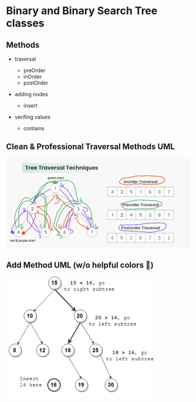 # Binary and Binary Search Tree classes

## Methods

- traversal
  - preOrder
  - inOrder
  - postOrder

- adding nodes
  - insert

- verifing values
  - contains

## Clean & Professional Traversal Methods UML

<img src='./treetrav.png'>

## Add Method UML (w/o helpful colors 🥲)

<img src='./addmeth.png'>
